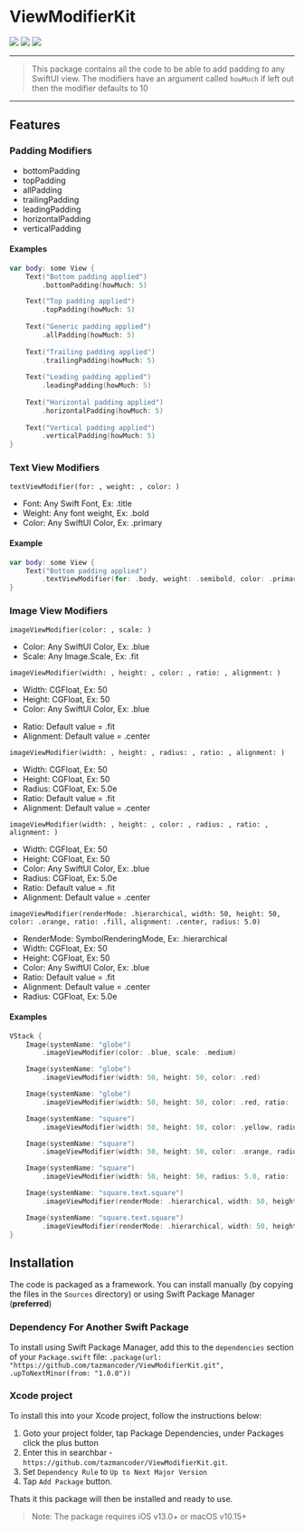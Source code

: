 # ViewModifierKit

<p>
    <img src="https://img.shields.io/badge/iOS-13.0+-blue.svg" />
    <img src="https://img.shields.io/badge/macOS-10.15-gold.svg" />
    <img src="https://img.shields.io/badge/Swift-5.0-ff69b4.svg" />
</p>

----

> This package contains all the code to be able to add padding to any
SwiftUI view. The modifiers have an argument called `howMuch` if left
out then the modifier defaults to 10

----

## Features

### Padding Modifiers
-   bottomPadding
-   topPadding
-   allPadding
-   trailingPadding
-   leadingPadding
-   horizontalPadding
-   verticalPadding

#### Examples

```swift
var body: some View {
    Text("Bottom padding applied")
        .bottomPadding(howMuch: 5)

    Text("Top padding applied")
        .topPadding(howMuch: 5)
        
    Text("Generic padding applied")
        .allPadding(howMuch: 5)
        
    Text("Trailing padding applied")
        .trailingPadding(howMuch: 5)
        
    Text("Leading padding applied")
        .leadingPadding(howMuch: 5)
        
    Text("Horizontal padding applied")
        .horizontalPadding(howMuch: 5)
        
    Text("Vertical padding applied")
        .verticalPadding(howMuch: 5)
}
```

### Text View Modifiers
```
textViewModifier(for: , weight: , color: )
```

<ul>
<li>Font: Any Swift Font, Ex: .title</li>
<li>Weight: Any font weight, Ex: .bold</li>
<li>Color: Any SwiftUI Color, Ex: .primary</li>
</ul>

#### Example

```swift
var body: some View {
    Text("Bottom padding applied")
        .textViewModifier(for: .body, weight: .semibold, color: .primary)
}
```

### Image View Modifiers
```
imageViewModifier(color: , scale: )
```
<ul>
<li>Color: Any SwiftUI Color, Ex: .blue</li>
<li>Scale: Any Image.Scale, Ex: .fit</li>
</ul>

```
imageViewModifier(width: , height: , color: , ratio: , alignment: )
```
<ul>
<li>Width: CGFloat, Ex: 50</li>
<li>Height: CGFloat, Ex: 50</li>
<li>Color: Any SwiftUI Color, Ex: .blue</li>
</ul>

<ul>
<li>Ratio: Default value = .fit</li>
<li>Alignment: Default value = .center</li>
</ul>

```
imageViewModifier(width: , height: , radius: , ratio: , alignment: )
```
<ul>
<li>Width: CGFloat, Ex: 50</li>
<li>Height: CGFloat, Ex: 50</li>
<li>Radius: CGFloat, Ex: 5.0e</li>
<li>Ratio: Default value = .fit</li>
<li>Alignment: Default value = .center</li>
</ul>

```
imageViewModifier(width: , height: , color: , radius: , ratio: , alignment: )
```
<ul>
<li>Width: CGFloat, Ex: 50</li>
<li>Height: CGFloat, Ex: 50</li>
<li>Color: Any SwiftUI Color, Ex: .blue</li>
<li>Radius: CGFloat, Ex: 5.0e</li>
<li>Ratio: Default value = .fit</li>
<li>Alignment: Default value = .center</li>
</ul>

```
imageViewModifier(renderMode: .hierarchical, width: 50, height: 50, color: .orange, ratio: .fill, alignment: .center, radius: 5.0)
```
<ul>
<li>RenderMode: SymbolRenderingMode, Ex: .hierarchical</li>
<li>Width: CGFloat, Ex: 50</li>
<li>Height: CGFloat, Ex: 50</li>
<li>Color: Any SwiftUI Color, Ex: .blue</li>
<li>Ratio: Default value = .fit</li>
<li>Alignment: Default value = .center</li>
<li>Radius: CGFloat, Ex: 5.0e</li>
</ul>

#### Examples

```swift
VStack {
	Image(systemName: "globe")
		.imageViewModifier(color: .blue, scale: .medium)

	Image(systemName: "globe")
		.imageViewModifier(width: 50, height: 50, color: .red)

	Image(systemName: "globe")
		.imageViewModifier(width: 50, height: 50, color: .red, ratio: .fit, alignment: .center)

	Image(systemName: "square")
		.imageViewModifier(width: 50, height: 50, color: .yellow, radius: 5.0)

	Image(systemName: "square")
		.imageViewModifier(width: 50, height: 50, color: .orange, radius: 5.0, ratio: .fit, alignment: .center)

	Image(systemName: "square")
		.imageViewModifier(width: 50, height: 50, radius: 5.0, ratio: .fit, alignment: .center)

	Image(systemName: "square.text.square")
		.imageViewModifier(renderMode: .hierarchical, width: 50, height: 50, color: .blue)

	Image(systemName: "square.text.square")
		.imageViewModifier(renderMode: .hierarchical, width: 50, height: 50, color: .orange, ratio: .fill, alignment: .center, radius: 5.0)
}
```

## Installation

The code is packaged as a framework. You can install manually (by copying the files in the `Sources` directory) or using Swift Package Manager (**preferred**)

### Dependency For Another Swift Package
To install using Swift Package Manager, add this to the `dependencies` section of your `Package.swift` file:
`.package(url: "https://github.com/tazmancoder/ViewModifierKit.git", .upToNextMinor(from: "1.0.0"))`

### Xcode project
To install this into your Xcode project, follow the instructions below:

1. Goto your project folder, tap Package Dependencies, under Packages click the plus button
2. Enter this in searchbar - `https://github.com/tazmancoder/ViewModifierKit.git`. 
3. Set `Dependency Rule` to `Up to Next Major Version`
4. Tap `Add Package` button.

Thats it this package will then be installed and ready to use.

> Note: The package requires iOS v13.0+ or macOS v10.15+




